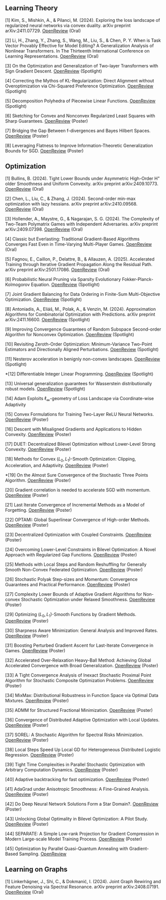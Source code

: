 ## Learning Theory

[1] Kim, S., Mishkin, A., & Pilanci, M. (2024). Exploring the loss landscape of regularized neural networks via convex duality. arXiv preprint arXiv:2411.07729. [OpenReview](https://openreview.net/forum?id=4xWQS2z77v) (Oral)

[2] Li, H., Zhang, Y., Zhang, S., Wang, M., Liu, S., & Chen, P. Y. When is Task Vector Provably Effective for Model Editing? A Generalization Analysis of Nonlinear Transformers. In The Thirteenth International Conference on Learning Representations. [OpenReview](https://openreview.net/forum?id=vRvVVb0NAz) (Oral)

[3] On the Optimization and Generalization of Two-layer Transformers with Sign Gradient Descent. [OpenReview](https://openreview.net/forum?id=97rOQDPmk2) (Spotlight)

[4] Correcting the Mythos of KL-Regularization: Direct Alignment without Overoptimization via Chi-Squared Preference Optimization. [OpenReview](https://openreview.net/forum?id=hXm0Wu2U9K) (Spotlight)

[5] Decomposition Polyhedra of Piecewise Linear Functions. [OpenReview](https://openreview.net/forum?id=vVCHWVBsLH) (Spotlight)

[6] Sketching for Convex and Nonconvex Regularized Least Squares with Sharp Guarantees. [OpenReview](https://openreview.net/forum?id=7liN6uHAQZ) (Poster)

[7] Bridging the Gap Between f-divergences and Bayes Hilbert Spaces. [OpenReview](https://openreview.net/forum?id=m5qpn0KTMZ) (Poster)

[8] Leveraging Flatness to Improve Information-Theoretic Generalization Bounds for SGD. [OpenReview](https://openreview.net/forum?id=pSdE7PIA64) (Poster)

## Optimization

[1] Bullins, B. (2024). Tight Lower Bounds under Asymmetric High-Order H\" older Smoothness and Uniform Convexity. arXiv preprint arXiv:2409.10773. [OpenReview](https://openreview.net/forum?id=fMTPkDEhLQ) (Oral)

[2] Chen, L., Liu, C., & Zhang, J. (2024). Second-order min-max optimization with lazy hessians. arXiv preprint arXiv:2410.09568. [OpenReview](https://openreview.net/forum?id=ijbA5swmoK) (Oral)

[3] Hollender, A., Maystre, G., & Nagarajan, S. G. (2024). The Complexity of Two-Team Polymatrix Games with Independent Adversaries. arXiv preprint arXiv:2409.07398. [OpenReview](https://openreview.net/forum?id=9VGTk2NYjF) (Oral)

[4] Classic but Everlasting: Traditional Gradient-Based Algorithms Converges Fast Even in Time-Varying Multi-Player Games. [OpenReview](https://openreview.net/forum?id=t8FG4cJuL3) (Oral)

[5] Fagnou, E., Caillon, P., Delattre, B., & Allauzen, A. (2025). Accelerated Training through Iterative Gradient Propagation Along the Residual Path. arXiv preprint arXiv:2501.17086. [OpenReview](https://openreview.net/forum?id=JDm7oIcx4Y) (Oral)

[6] Probabilistic Neural Pruning via Sparsity Evolutionary Fokker-Planck-Kolmogorov Equation. [OpenReview](https://openreview.net/forum?id=hJ1BaJ5ELp) (Spotlight)

[7] Joint Gradient Balancing for Data Ordering in Finite-Sum Multi-Objective Optimization. [OpenReview](https://openreview.net/forum?id=rdAbEn5DZt) (Spotlight)

[8] Antoniadis, A., Eliáš, M., Polak, A., & Venzin, M. (2024). Approximation Algorithms for Combinatorial Optimization with Predictions. arXiv preprint arXiv:2411.16600. [OpenReview](https://openreview.net/forum?id=AEFVa6VMu1) (Spotlight)

[9] Improving Convergence Guarantees of Random Subspace Second-order Algorithm for Nonconvex Optimization. [OpenReview](https://openreview.net/forum?id=tuu4de7HL1) (Spotlight)

[10] Revisiting Zeroth-Order Optimization: Minimum-Variance Two-Point Estimators and Directionally Aligned Perturbations. [OpenReview](https://openreview.net/forum?id=ywFOSIT9ik) (Spotlight)

[11] Nesterov acceleration in benignly non-convex landscapes. [OpenReview](https://openreview.net/forum?id=YwJkv2YqBq)  (Spotlight)

*[12] Differentiable Integer Linear Programming. [OpenReview](https://openreview.net/forum?id=FPfCUJTsCn) (Spotlight)

[13] Universal generalization guarantees for Wasserstein distributionally robust models. [OpenReview](https://openreview.net/forum?id=0h6v4SpLCY) (Spotlight)

[14] Adam Exploits $\ell_\infty$-geometry of Loss Landscape via Coordinate-wise Adaptivity

[15] Convex Formulations for Training Two-Layer ReLU Neural Networks. [OpenReview](https://openreview.net/forum?id=e0X9l4kecx) (Poster)

[16] Descent with Misaligned Gradients and Applications to Hidden Convexity. [OpenReview](https://openreview.net/forum?id=2L4PTJO8VQ) (Poster)

[17] DUET: Decentralized Bilevel Optimization without Lower-Level Strong Convexity. [OpenReview](https://openreview.net/forum?id=jxMAPMqNr5) (Poster)

[18] Methods for Convex $(L_0,L_1)$-Smooth Optimization: Clipping, Acceleration, and Adaptivity. [OpenReview](https://openreview.net/forum?id=0wmfzWPAFu) (Poster)

*[19] On the Almost Sure Convergence of the Stochastic Three Points Algorithm. [OpenReview](https://openreview.net/forum?id=N8tJmhCw25) (Poster)

[20] Gradient correlation is needed to accelerate SGD with momentum. [OpenReview](https://openreview.net/forum?id=2Q8gTck8Uq) (Poster)  

[21] Last Iterate Convergence of Incremental Methods as a Model of Forgetting. [OpenReview](https://openreview.net/forum?id=mSGcDhQPwm) (Poster)

[22] OPTAMI: Global Superlinear Convergence of High-order Methods. [OpenReview](https://openreview.net/forum?id=Cpr6Wv2tfr) (Poster)

[23] Decentralized Optimization with Coupled Constraints. [OpenReview](https://openreview.net/forum?id=AJM52ygi6Y) (Poster)

[24] Overcoming Lower-Level Constraints in Bilevel Optimization: A Novel Approach with Regularized Gap Functions. [OpenReview](https://openreview.net/forum?id=cyPMEXdqQ2) (Poster)

[25] Methods with Local Steps and Random Reshuffling for Generally Smooth Non-Convex Federated Optimization. [OpenReview](https://openreview.net/forum?id=TrJ36UfD9P) (Poster)

[26] Stochastic Polyak Step-sizes and Momentum: Convergence Guarantees and Practical Performance. [OpenReview](https://openreview.net/forum?id=nuX2yPejiL) (Poster)

[27] Complexity Lower Bounds of Adaptive Gradient Algorithms for Non-convex Stochastic Optimization under Relaxed Smoothness. [OpenReview](https://openreview.net/forum?id=ZjOXuAfS6l) (Poster)

[29] Optimizing $(L_0, L_1)$-Smooth Functions by Gradient Methods. [OpenReview](https://openreview.net/forum?id=GQ1Tc3vHbt) (Poster)

[30] Sharpness Aware Minimization: General Analysis and Improved Rates. [OpenReview](https://openreview.net/forum?id=8rvqpiTTFv) (Poster)

[31] Boosting Perturbed Gradient Ascent for Last-Iterate Convergence in Games. [OpenReview](https://openreview.net/forum?id=Jrt9iWalFy) (Poster)

[32] Accelerated Over-Relaxation Heavy-Ball Method: Achieving Global Accelerated Convergence with Broad Generalization. [OpenReview](https://openreview.net/forum?id=SWEqzy7IQB) (Poster)

[33] A Tight Convergence Analysis of Inexact Stochastic Proximal Point Algorithm for Stochastic Composite Optimization Problems. [OpenReview](https://openreview.net/forum?id=n3TkrH7fEr) (Poster)

[34] MixMax: Distributional Robustness in Function Space via Optimal Data Mixtures. [OpenReview](https://openreview.net/forum?id=dIkpHooa2D) (Poster)

[35] ADMM for Structured Fractional Minimization. [OpenReview](https://openreview.net/forum?id=DcZpQhVpp9) (Poster)

[36] Convergence of Distributed Adaptive Optimization with Local Updates. [OpenReview](https://openreview.net/forum?id=VNg7srnvD9) (Poster)

[37] SOREL: A Stochastic Algorithm for Spectral Risks Minimization. [OpenReview](https://openreview.net/forum?id=pdF86dyoS6) (Poster)

[38] Local Steps Speed Up Local GD for Heterogeneous Distributed Logistic Regression. [OpenReview](https://openreview.net/forum?id=lydPkW4lfz) (Poster)

[39] Tight Time Complexities in Parallel Stochastic Optimization with Arbitrary Computation Dynamics. [OpenReview](https://openreview.net/forum?id=cUN8lJB4rD) (Poster)

[40] Adaptive backtracking for fast optimization. [OpenReview](https://openreview.net/forum?id=SrGP0RQbYH) (Poster)

[41] AdaGrad under Anisotropic Smoothness: A Fine-Grained Analysis. [OpenReview](https://openreview.net/forum?id=4GT9uTsAJE) (Poster)

[42] Do Deep Neural Network Solutions Form a Star Domain?. [OpenReview](https://openreview.net/forum?id=QjO0fUlVYK) (Poster)

[43] Unlocking Global Optimality in Bilevel Optimization: A Pilot Study. [OpenReview](https://openreview.net/forum?id=2xvisNIfdw) (Poster)

[44] SEPARATE: A Simple Low-rank Projection for Gradient Compression in Modern Large-scale Model Training Process. [OpenReview](https://openreview.net/forum?id=8HuLgtjqOD) (Poster)

[45] Optimization by Parallel Quasi-Quantum Annealing with Gradient-Based Sampling. [OpenReview](https://openreview.net/forum?id=9EfBeXaXf0)

## Learning on Graphs

[1] Linkerhägner, J., Shi, C., & Dokmanić, I. (2024). Joint Graph Rewiring and Feature Denoising via Spectral Resonance. arXiv preprint arXiv:2408.07191. [OpenReview](https://openreview.net/forum?id=zBbZ2vdLzH) (Oral)